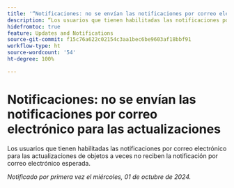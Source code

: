 ```yaml
---
title: '“Notificaciones: no se envían las notificaciones por correo electrónico para las actualizaciones”'
description: “Los usuarios que tienen habilitadas las notificaciones por correo electrónico para las actualizaciones de objetos a veces no reciben la notificación por correo electrónico esperada”.
hidefromtoc: true
feature: Updates and Notifications
source-git-commit: f15c76a622c02154c3aa1bec6be9603af18bbf91
workflow-type: ht
source-wordcount: '54'
ht-degree: 100%

---
```


# Notificaciones: no se envían las notificaciones por correo electrónico para las actualizaciones

Los usuarios que tienen habilitadas las notificaciones por correo electrónico para las actualizaciones de objetos a veces no reciben la notificación por correo electrónico esperada.

_Notificado por primera vez el miércoles, 01 de octubre de 2024._
